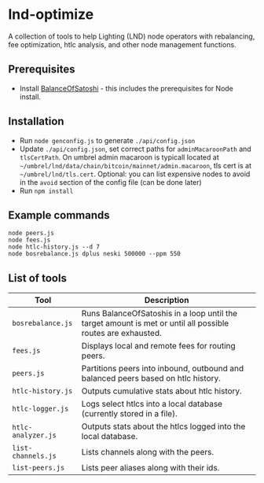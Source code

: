 # lnd-optimize
A collection of tools to help Lighting (LND) node operators with rebalancing, fee optimization, htlc analysis, and other node management functions.

## Prerequisites
- Install [BalanceOfSatoshi](https://github.com/alexbosworth/balanceofsatoshis) - this includes the prerequisites for Node install.

## Installation
- Run `node genconfig.js` to generate `./api/config.json`
- Update `./api/config.json`, set correct paths for `adminMacaroonPath` and `tlsCertPath`. On umbrel admin macaroon is typicall located at `~/umbrel/lnd/data/chain/bitcoin/mainnet/admin.macaroon`, tls cert is at `~/umbrel/lnd/tls.cert`. Optional: you can list expensive nodes to avoid in the `avoid` section of the config file (can be done later)
- Run `npm install`

## Example commands
```shell
node peers.js
node fees.js
node htlc-history.js --d 7
node bosrebalance.js dplus neski 500000 --ppm 550
```

## List of tools
| Tool  | Description |
| ------------- | ------------- |
| `bosrebalance.js`  | Runs BalanceOfSatoshis in a loop until the target amount is met or until all possible routes are exhausted.  |
| `fees.js`  |  Displays local and remote fees for routing peers.  |
| `peers.js`  |  Partitions peers into inbound, outbound and balanced peers based on htlc history.  |
| `htlc-history.js`  |  Outputs cumulative stats about htlc history.  |
| `htlc-logger.js`  |  Logs select htlcs into a local database (currently stored in a file).  |
| `htlc-analyzer.js`   |  Outputs stats about the htlcs logged into the local database.  |
| `list-channels.js`  |  Lists channels along with the peers.  |
| `list-peers.js`  |  Lists peer aliases along with their ids.  |
